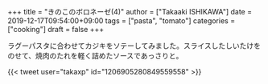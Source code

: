 +++
title = "きのこのボロネーゼ(4)"
author = ["Takaaki ISHIKAWA"]
date = 2019-12-17T09:54:00+09:00
tags = ["pasta", "tomato"]
categories = ["cooking"]
draft = false
+++

ラグーパスタに合わせてカジキをソテーしてみました。スライスしたしいたけをのせて、焼肉のたれを軽く詰めたソースであっさりと。  

{{< tweet user="takaxp" id="1206905280849559558" >}}